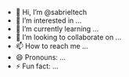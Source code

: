 - 👋 Hi, I’m @sabrieltech
- 👀 I’m interested in ...
- 🌱 I’m currently learning ...
- 💞️ I’m looking to collaborate on ...
- 📫 How to reach me ...
- 😄 Pronouns: ...
- ⚡ Fun fact: ...

<!---
sabrieltech/sabrieltech is a ✨ special ✨ repository because its `README.md` (this file) appears on your GitHub profile.
You can click the Preview link to take a look at your changes.
--->
